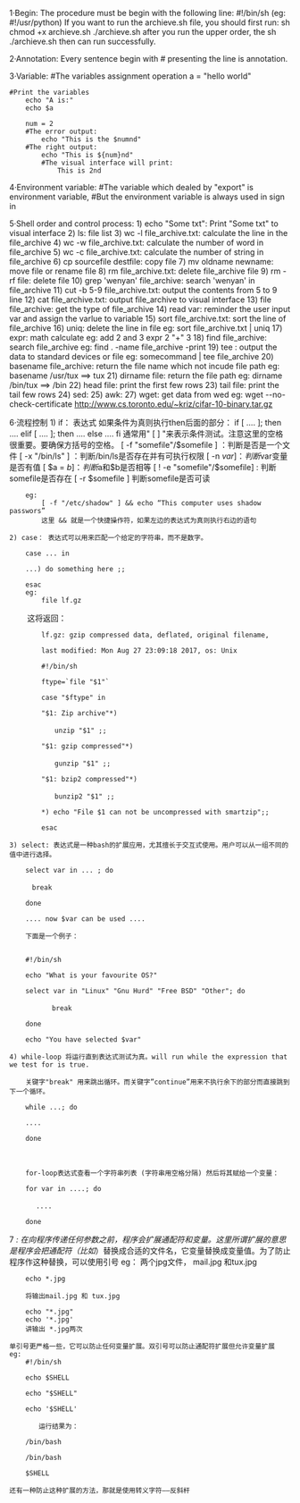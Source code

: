 1·Begin:
    The procedure must be begin with the following line:
        #!/bin/sh
		(eg: #!/usr/python)
	If you want to run the archieve.sh file, you should first run:
	    sh chmod +x archieve.sh
		./archieve.sh
	after you run the upper order, the sh ./archieve.sh then can run successfully.

2·Annotation:
    Every sentence begin with # presenting the line is annotation.
  
3·Variable:
    #The variables assignment operation
        a = "hello world"
	
	#Print the variables
	    echo "A is:"
		echo $a
	
	    num = 2
		#The error output:
		    echo "This is the $numnd"
		#The right output:
		    echo "This is ${num}nd"
			#The visual interface will print:
			    This is 2nd
	
4·Environment variable:
    #The variable which dealed by "export" is environment variable, 
	#But the environment variable is always used in sign in

5·Shell order and control process:
    1) echo "Some txt": Print "Some txt" to visual interface
    2) ls: file list
    3) wc -l file_archive.txt: calculate the line in the file_archive
    4) wc -w file_archive.txt: calculate the number of word in file_archive
	5) wc -c file_archive.txt: calculate the number of string in file_archive
	6) cp sourcefile destfile: copy file
	7) mv oldname newname: move file or rename file
	8) rm file_archive.txt: delete file_archive file
	9) rm -rf file: delete file
	10) grep 'wenyan' file_archive: search 'wenyan' in file_archive
	11) cut -b 5-9 file_archive.txt: output the contents from 5 to 9 line
    12) cat file_archive.txt: output file_archive to visual interface
	13) file file_archive: get the type of file_archive
	14) read var: reminder the user input var and assign the  varlue to variable 
	15) sort file_archive.txt: sort the line of file_archive
	16) uniq: delete the line in file 
	    eg: sort file_archive.txt | uniq
	17) expr: math calculate eg: add 2 and 3 expr 2 "+" 3
	18) find file_archive: search file_archive
     	eg: find . -name file_archive -print
	19) tee : output the data to standard devices or file 
	    eg: somecommand | tee file_archive
    20) basename file_archive: return the file name which not incude file path 
        eg: basename /usr/tux ==> tux
	21) dirname file: return the file path
	    eg: dirname /bin/tux ==> /bin
	22) head file: print the first few rows
	23) tail file: print the tail few rows
	24) sed:
	25) awk:
	27) wget: get data from wed
	    eg: wget --no-check-certificate http://www.cs.toronto.edu/~kriz/cifar-10-binary.tar.gz

6·流程控制
    1) if： 表达式 如果条件为真则执行then后面的部分：
        if [ …. ]; then
            ….
        elif [ …. ]; then
            ….
        else
            ….
        fi 
	    通常用" [ ] "来表示条件测试。注意这里的空格很重要。要确保方括号的空格。
        [ -f "somefile"/$somefile ] ：判断是否是一个文件
        [ -x "/bin/ls" ] ：判断/bin/ls是否存在并有可执行权限
        [ -n $var ] ：判断$var变量是否有值
        [ $a = $b ] ：判断$a和$b是否相等
	    [ ! -e "somefile"/$somefile] : 判断somefile是否存在
	    [ -r $somefile ] 判断somefile是否可读
	    
	    eg:
            [ -f "/etc/shadow" ] && echo “This computer uses shadow passwors”
            这里 && 就是一个快捷操作符，如果左边的表达式为真则执行右边的语句
	
    2) case： 表达式可以用来匹配一个给定的字符串，而不是数字。

        case ... in
        
        ...) do something here ;;
        
        esac	
	    eg:
		    file lf.gz

　　        这将返回：

            lf.gz: gzip compressed data, deflated, original filename,

            last modified: Mon Aug 27 23:09:18 2017, os: Unix
		   
		    #!/bin/sh

            ftype=`file "$1"`
            
            case "$ftype" in
            
            "$1: Zip archive"*)
            
            　　unzip "$1" ;;
            
            "$1: gzip compressed"*)
            
            　　gunzip "$1" ;;
            
            "$1: bzip2 compressed"*)
            
            　　bunzip2 "$1" ;;
            
            *) echo "File $1 can not be uncompressed with smartzip";;
            
            esac
	
    3) select: 表达式是一种bash的扩展应用，尤其擅长于交互式使用。用户可以从一组不同的值中进行选择。

        select var in ... ; do
        
        　break
        
        done
        
        .... now $var can be used ....
        
        下面是一个例子：
        
         
        #!/bin/sh
        
        echo "What is your favourite OS?"
        
        select var in "Linux" "Gnu Hurd" "Free BSD" "Other"; do
        
        　　　　break
        
        done
        
        echo "You have selected $var"	
        	
    4) while-loop 将运行直到表达式测试为真。will run while the expression that we test for is true.

        关键字"break" 用来跳出循环。而关键字”continue”用来不执行余下的部分而直接跳到下一个循环。
        
        while ...; do
        
        ....
        
        done
        
        　　
        
        for-loop表达式查看一个字符串列表 (字符串用空格分隔) 然后将其赋给一个变量：
        
        for var in ....; do
        
        　 ....
        
        done
	
7 *:
    在向程序传递任何参数之前，程序会扩展通配符和变量。这里所谓扩展的意思是程序会把通配符（比如*）替换成合适的文件名，它变量替换成变量值。为了防止程序作这种替换，可以使用引号
	eg：
        两个jpg文件， mail.jpg 和tux.jpg
	
	    echo *.jpg
		
		将输出mail.jpg 和 tux.jpg
		
		echo "*.jpg"
		echo '*.jpg'
		讲输出 *.jpg两次
		
	单引号更严格一些，它可以防止任何变量扩展。双引号可以防止通配符扩展但允许变量扩展
	eg:
	    #!/bin/sh

        echo $SHELL
        
        echo "$SHELL"
        
        echo '$SHELL'
        
        　　运行结果为：
        
        /bin/bash
        
        /bin/bash
        
        $SHELL
	
	还有一种防止这种扩展的方法，那就是使用转义字符——反斜杆
	
	
	
	
